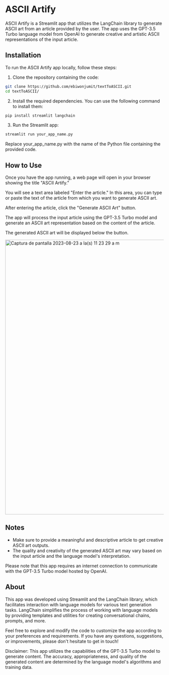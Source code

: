 # ASCII Artify

ASCII Artify is a Streamlit app that utilizes the LangChain library to generate ASCII art from an article provided by the user. The app uses the GPT-3.5 Turbo language model from OpenAI to generate creative and artistic ASCII representations of the input article.

## Installation

To run the ASCII Artify app locally, follow these steps:
1. Clone the repository containing the code:
```bash
git clone https://github.com/ebiwonjumit/textToASCII.git
cd textToASCII/
```
2. Install the required dependencies. You can use the following command to install them:
```bash
pip install streamlit langchain
```

3. Run the Streamlit app:
```bash
streamlit run your_app_name.py
```
Replace your_app_name.py with the name of the Python file containing the provided code.

## How to Use

Once you have the app running, a web page will open in your browser showing the title "ASCII Artify."

You will see a text area labeled "Enter the article." In this area, you can type or paste the text of the article from which you want to generate ASCII art.

After entering the article, click the "Generate ASCII Art" button.

The app will process the input article using the GPT-3.5 Turbo model and generate an ASCII art representation based on the content of the article.

The generated ASCII art will be displayed below the button.

<img width="870" alt="Captura de pantalla 2023-08-23 a la(s) 11 23 29 a m" src="https://github.com/ebiwonjumit/textToASCII/assets/31973148/db604855-a661-47b9-ac41-c9581e73bb7a">


## Notes

* Make sure to provide a meaningful and descriptive article to get creative ASCII art outputs.
* The quality and creativity of the generated ASCII art may vary based on the input article and the language model's interpretation.

Please note that this app requires an internet connection to communicate with the GPT-3.5 Turbo model hosted by OpenAI.

## About

This app was developed using Streamlit and the LangChain library, which facilitates interaction with language models for various text generation tasks. LangChain simplifies the process of working with language models by providing templates and utilities for creating conversational chains, prompts, and more.

Feel free to explore and modify the code to customize the app according to your preferences and requirements. If you have any questions, suggestions, or improvements, please don't hesitate to get in touch!

Disclaimer: This app utilizes the capabilities of the GPT-3.5 Turbo model to generate content. The accuracy, appropriateness, and quality of the generated content are determined by the language model's algorithms and training data.

